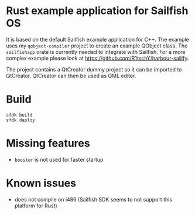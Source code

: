 # Rust example application for Sailfish OS

It is based on the default Sailfish example application for C++. The example uses my `qobject-compiler` project to create an example QObject class. The `sailfishapp` crate is currently needed to integrate with Sailfish. For a more complex example please look at https://github.com/R1tschY/harbour-sailify.

The project contains a QtCreator dummy project so it can be imported to QtCreator. QtCreator can then be used as QML editor.

# Build

    sfdk build
    sfdk deploy


# Missing features

* `booster` is not used for faster startup

# Known issues

* does not compile on i486 (Sailfish SDK seems to not support this platform for Rust)
